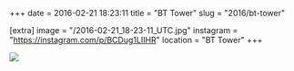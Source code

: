 +++
date = 2016-02-21 18:23:11
title = "BT Tower"
slug = "2016/bt-tower"

[extra]
image = "/2016-02-21_18-23-11_UTC.jpg"
instagram = "https://instagram.com/p/BCDug1LIIHR"
location = "BT Tower"
+++

<img src="/2016-02-21_18-23-11_UTC.jpg" />
